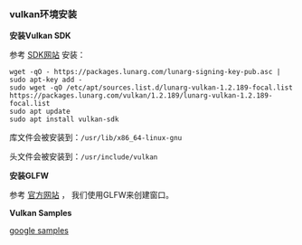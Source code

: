### vulkan环境安装

**安装Vulkan SDK**

参考 [SDK网站](https://vulkan.lunarg.com/) 安装：

```shell
wget -qO - https://packages.lunarg.com/lunarg-signing-key-pub.asc | sudo apt-key add -
sudo wget -qO /etc/apt/sources.list.d/lunarg-vulkan-1.2.189-focal.list https://packages.lunarg.com/vulkan/1.2.189/lunarg-vulkan-1.2.189-focal.list
sudo apt update
sudo apt install vulkan-sdk
```

库文件会被安装到：`/usr/lib/x86_64-linux-gnu`

头文件会被安装到：`/usr/include/vulkan`

**安装GLFW**

参考 [官方网站](https://www.glfw.org/) ， 我们使用GLFW来创建窗口。

**Vulkan Samples**

[google samples](https://github.com/googlesamples/vulkan-basic-samples)